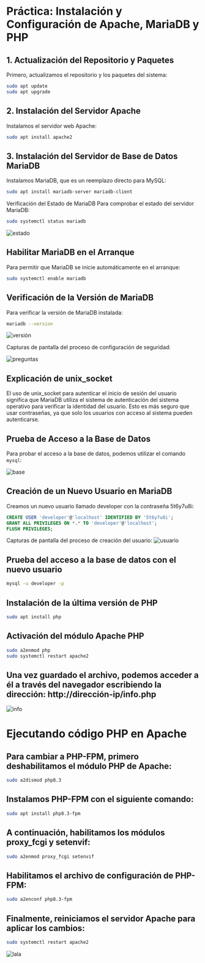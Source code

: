 # Práctica: Instalación y Configuración de Apache, MariaDB y PHP

## 1. Actualización del Repositorio y Paquetes

Primero, actualizamos el repositorio y los paquetes del sistema:

```bash
sudo apt update
sudo apt upgrade
```
## 2. Instalación del Servidor Apache
Instalamos el servidor web Apache:

```bash
sudo apt install apache2
```
## 3. Instalación del Servidor de Base de Datos MariaDB
Instalamos MariaDB, que es un reemplazo directo para MySQL:

```bash
sudo apt install mariadb-server mariadb-client
```
Verificación del Estado de MariaDB
Para comprobar el estado del servidor MariaDB:

```bash
sudo systemctl status mariadb
```

![estado](img/estado.png)

## Habilitar MariaDB en el Arranque
Para permitir que MariaDB se inicie automáticamente en el arranque:

```bash
sudo systemctl enable mariadb
```

## Verificación de la Versión de MariaDB
Para verificar la versión de MariaDB instalada:
```bash
mariadb --version
```
![versión](img/versionmaria.png)


Capturas de pantalla del proceso de configuración de seguridad:

![preguntas](img/preguntas.png)

## Explicación de unix_socket
El uso de unix_socket para autenticar el inicio de sesión del usuario significa que MariaDB utiliza el sistema de autenticación del sistema operativo para verificar la identidad del usuario. Esto es más seguro que usar contraseñas, ya que solo los usuarios con acceso al sistema pueden autenticarse.

## Prueba de Acceso a la Base de Datos

Para probar el acceso a la base de datos, podemos utilizar el comando `mysql`:

![base](img/basededatos.png)

## Creación de un Nuevo Usuario en MariaDB
Creamos un nuevo usuario llamado developer con la contraseña 5t6y7u8i:

```sql
CREATE USER 'developer'@'localhost' IDENTIFIED BY '5t6y7u8i';
GRANT ALL PRIVILEGES ON *.* TO 'developer'@'localhost';
FLUSH PRIVILEGES;
```
Capturas de pantalla del proceso de creación del usuario:
 ![usuario](img/creacion%20usuario.png)

## Prueba del acceso a la base de datos con el nuevo usuario

```bash
mysql -u developer -p
```

## Instalación de la última versión de PHP
 ```bash
sudo apt install php
 ```


## Activación del módulo Apache PHP

```bash
sudo a2enmod php
sudo systemctl restart apache2
```


## Una vez guardado el archivo, podemos acceder a él a través del navegador escribiendo la dirección: http://dirección-ip/info.php

![info](img/servidor.png)

# Ejecutando código PHP en Apache


## Para cambiar a PHP-FPM, primero deshabilitamos el módulo PHP de Apache:

```bash
sudo a2dismod php8.3
```

## Instalamos PHP-FPM con el siguiente comando:

```bash
sudo apt install php8.3-fpm
```

## A continuación, habilitamos los módulos proxy_fcgi y setenvif:

```bash
sudo a2enmod proxy_fcgi setenvif
```


## Habilitamos el archivo de configuración de PHP-FPM:
```bash
sudo a2enconf php8.3-fpm
```

## Finalmente, reiniciamos el servidor Apache para aplicar los cambios:

```bash
sudo systemctl restart apache2
```

![lala](img/pruebaq.png)